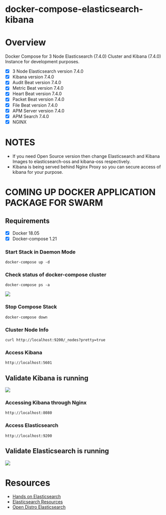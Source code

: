 # **docker-compose-elasticsearch-kibana**

# **Overview**
Docker Compose for 3 Node Elasticsearch (7.4.0) Cluster and Kibana (7.4.0) Instance for development purposes.

- [x] 3 Node Elasticsearch version 7.4.0
- [x] Kibana version 7.4.0
- [x] Audit Beat version 7.4.0
- [x] Metric Beat version 7.4.0
- [x] Heart Beat version 7.4.0
- [x] Packet Beat version 7.4.0
- [x] File Beat version 7.4.0
- [x] APM Server version 7.4.0
- [x] APM Search 7.4.0
- [x] NGINX

# **NOTES**
- If you need Open Source version then change Elasticsearch and Kibana Images to elasticsearch-oss and kibana-oss respectively.
- Kibana is being served behind Nginx Proxy so you can secure access of kibana for your purpose.

# **COMING UP DOCKER APPLICATION PACKAGE FOR SWARM**

## **Requirements**
- [x] Docker 18.05
- [x] Docker-compose 1.21

### **Start Stack in Daemon Mode**
```
docker-compose up -d
```

### **Check status of docker-compose cluster**
```
docker-compose ps -a
```
![](images/dockerps.png)


### **Stop Compose Stack**
```
docker-compose down
```

### **Cluster Node Info**
```
curl http://localhost:9200/_nodes?pretty=true
```

### **Access Kibana**
```
http://localhost:5601
```

## **Validate Kibana is running**
![](images/kibana.png)

### **Accessing Kibana through Nginx**
```
http://localhost:8080
```

### **Access Elasticsearch**
```
http://localhost:9200
```
## **Validate Elasticsearch is running**
![](images/elasticsearch.png)

# **Resources**
* [Hands on Elasticsearch](https://medium.com/@maxy_ermayank/hands-on-elasticsearch-8fa59d8aebfc)
* [Elasticsearch Resources](https://medium.com/@maxy_ermayank/elasticsearch-resources-27d24f01c1dc)
* [Open Distro Elasticsearch](https://medium.com/@maxy_ermayank/tl-dr-aws-open-distro-elasticsearch-fc642f0e592a)
